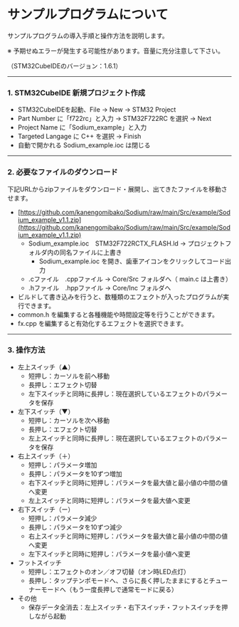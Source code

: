 # サンプルプログラムについて

サンプルプログラムの導入手順と操作方法を説明します。

※ 予期せぬエラーが発生する可能性があります。音量に充分注意して下さい。

（STM32CubeIDEのバージョン：1.6.1）

***


### 1. STM32CubeIDE 新規プロジェクト作成
- STM32CubeIDEを起動、File → New → STM32 Project
- Part Number に「f722rc」と入力 → STM32F722RC を選択 → Next
- Project Name に「Sodium_example」と入力
- Targeted Langage に C++ を選択 → Finish
- 自動で開かれる Sodium_example.ioc は閉じる

***


### 2. 必要なファイルのダウンロード
下記URLからzipファイルをダウンロード・展開し、出てきたファイルを移動させます。
- [https://github.com/kanengomibako/Sodium/raw/main/Src/example/Sodium_example_v1.1.zip](https://github.com/kanengomibako/Sodium/raw/main/Src/example/Sodium_example_v1.1.zip)
	- Sodium_example.ioc　STM32F722RCTX_FLASH.ld → プロジェクトフォルダ内の同名ファイルに上書き
		- Sodium_example.ioc を開き、歯車アイコンをクリックしてコード出力		
	- .cファイル　.cppファイル → Core/Src フォルダへ（ main.c は上書き）
	- .hファイル　.hppファイル → Core/Inc フォルダへ
- ビルドして書き込みを行うと、数種類のエフェクトが入ったプログラムが実行できます。
- common.h を編集すると各種機能や時間設定等を行うことができます。
- fx.cpp を編集すると有効化するエフェクトを選択できます。

***


### 3. 操作方法
- 左上スイッチ（▲）
	- 短押し：カーソルを前へ移動
	- 長押し：エフェクト切替
	- 左下スイッチと同時に長押し：現在選択しているエフェクトのパラメータを保存
- 左下スイッチ（▼）
	- 短押し：カーソルを次へ移動
	- 長押し：エフェクト切替
	- 左上スイッチと同時に長押し：現在選択しているエフェクトのパラメータを保存
- 右上スイッチ（＋）
	- 短押し：パラメータ増加
	- 長押し：パラメータを10ずつ増加
	- 右下スイッチと同時に短押し：パラメータを最大値と最小値の中間の値へ変更
	- 左上スイッチと同時に短押し：パラメータを最大値へ変更
- 右下スイッチ（ー）
	- 短押し：パラメータ減少
	- 長押し：パラメータを10ずつ減少
	- 右上スイッチと同時に短押し：パラメータを最大値と最小値の中間の値へ変更
	- 左下スイッチと同時に短押し：パラメータを最小値へ変更
- フットスイッチ
	- 短押し：エフェクトのオン／オフ切替（オン時LED点灯）
	- 長押し：タップテンポモードへ、さらに長く押したままにするとチューナーモードへ（もう一度長押しで通常モードに戻る）
- その他
	- 保存データ全消去：左上スイッチ・右下スイッチ・フットスイッチを押しながら起動